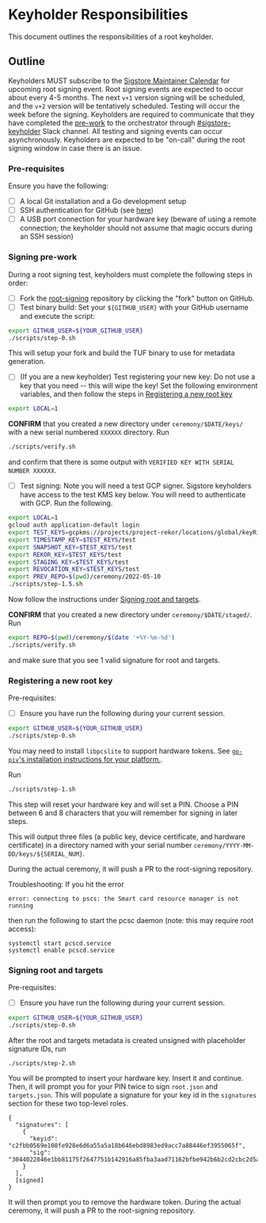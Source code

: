 # Keyholder Responsibilities

This document outlines the responsibilities of a root keyholder.

## Outline

Keyholders MUST subscribe to the [Sigstore Maintainer Calendar](https://calendar.google.com/calendar/u/0?cid=Y19ydjIxcDJuMzJsbmJoYW5uaXFwOXIzNTJtb0Bncm91cC5jYWxlbmRhci5nb29nbGUuY29t) for upcoming root signing event. Root signing events are expected to occur about every 4-5 months. The next `v+1` version signing will be scheduled, and the `v+2` version will be tentatively scheduled. Testing will occur the week before the signing. Keyholders are required to communicate that they have completed the [pre-work](#signing-pre-work) to the orchestrator through [#sigstore-keyholder](https://sigstore.slack.com/archives/C03E4HP6RCK) Slack channel. All testing and signing events can occur asynchronously. Keyholders are expected to be "on-call" during the root signing window in case there is an issue.

### Pre-requisites

Ensure you have the following:
- [ ] A local Git installation and a Go development setup
- [ ] SSH authentication for GitHub (see [here](https://docs.github.com/en/authentication/connecting-to-github-with-ssh))
- [ ] A USB port connection for your hardware key (beware of using a remote connection; the keyholder should not assume that magic occurs during an SSH session)

### Signing pre-work

During a root signing test, keyholders must complete the following steps in order:
- [ ] Fork the [root-signing](https://github.com/sigstore/root-signing) repository by clicking the "fork" button on GitHub. 
- [ ] Test binary build: Set your `${GITHUB_USER}` with your GitHub username and execute the script:
```bash
export GITHUB_USER=${YOUR_GITHUB_USER}
./scripts/step-0.sh
```
This will setup your fork and build the TUF binary to use for metadata generation.
- [ ] (If you are a new keyholder) Test registering your new key: Do not use a key that you need -- this will wipe the key! Set the following environment variables, and then follow the steps in [Registering a new root key](#registering-a-new-root-key)
```bash
export LOCAL=1
```

**CONFIRM** that you created a new directory under `ceremony/$DATE/keys/` with a new serial numbered `XXXXXX` directory. Run 
```bash
./scripts/verify.sh
```
and confirm that there is some output with `VERIFIED KEY WITH SERIAL NUMBER XXXXXX`.

- [ ] Test signing: Note you will need a test GCP signer. Sigstore keyholders have access to the test KMS key below. You will need to authenticate with GCP. Run the following. 
```bash
export LOCAL=1
gcloud auth application-default login
export TEST_KEYS=gcpkms://projects/project-rekor/locations/global/keyRings/sigstore-root/cryptoKeys
export TIMESTAMP_KEY=$TEST_KEYS/test
export SNAPSHOT_KEY=$TEST_KEYS/test
export REKOR_KEY=$TEST_KEYS/test
export STAGING_KEY=$TEST_KEYS/test
export REVOCATION_KEY=$TEST_KEYS/test
export PREV_REPO=$(pwd)/ceremony/2022-05-10
./scripts/step-1.5.sh
```
Now follow the instructions under [Signing root and targets](#signing-root-and-targets).

**CONFIRM** that you created a new directory under `ceremony/$DATE/staged/`. Run 
```bash
export REPO=$(pwd)/ceremony/$(date '+%Y-%m-%d')
./scripts/verify.sh
```
and make sure that you see 1 valid signature for root and targets.

### Registering a new root key

Pre-requisites:
- [ ] Ensure you have run the following during your current session.
```bash
export GITHUB_USER=${YOUR_GITHUB_USER}
./scripts/step-0.sh
```

You may need to install `libpcslite` to support hardware tokens. See [`go-piv`'s installation instructions for your platform.](https://github.com/go-piv/piv-go#installation).

Run 

```bash
./scripts/step-1.sh
```

This step will reset your hardware key and will set a PIN. Choose a PIN between 6 and 8 characters that you will remember for signing in later steps.

This will output three files (a public key, device certificate, and hardware certificate) in a directory named with your serial number `ceremony/YYYY-MM-DD/keys/${SERIAL_NUM}`.

During the actual ceremony, it will push a PR to the root-signing repository.

Troubleshooting: If you hit the error
```
error: connecting to pscs: the Smart card resource manager is not running
```

then run the following to start the pcsc daemon (note: this may require root access):
```
systemctl start pcscd.service
systemctl enable pcscd.service
```

### Signing root and targets

Pre-requisites:
- [ ] Ensure you have run the following during your current session.
```bash
export GITHUB_USER=${YOUR_GITHUB_USER}
./scripts/step-0.sh
```

After the root and targets metadata is created unsigned with placeholder signature IDs, run

```
./scripts/step-2.sh
```

You will be prompted to insert your hardware key. Insert it and continue. Then, it will prompt you for your PIN twice to sign `root.json` and `targets.json`. This will populate a signature for your key id in the `signatures` section for these two top-level roles.

```
{
  "signatures": [
    {
      "keyid": "c2fbb0569e108fe928e6d6a55a5a18b646ebd8983ed9acc7a88446ef3955065f",
      "sig": "3044022046e1bb81175f2647751b142916a85fba3aad71162bfbe942b6b2cd2cbc2d5a3302205373a6e3f5a37f66a2bf7406315568734675b4b939795e98e4f292ad4e1a2e99"
    }
  ],
  [signed]
}
```

It will then prompt you to remove the hardware token. During the actual ceremony, it will push a PR to the root-signing repository.
